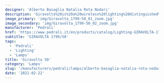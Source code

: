```yaml
---
designer: 'Alberto Basaglia Natalia Rota Nodari'
description: 'Giravolta%20is%20a%20wireless%20lighting%20distinguished%20by%20a%20contemporary%20design.%20The%20main%20elements%20are%20two%20discs%20in%20plastic%20material%2C%20the%20base%20and%20the%20LED%20diffuser%20which%20rotates%20360%20degrees%20and%20direct%20the%20light%2C%20and%20an%20arc%20made%20in%20extruded%20aluminium%20that%20surrounds%20the%20two%20discs%20to%20create%20a%20practical%20handle.%20The%20luminaire%20incorporates%20the%20LED%20board%2C%20the%20lithium%20battery%2C%20the%20micro%20USB%20device%20for%20recharge%20and%20the%20power%20button.%20A%20magnet%20in%20the%20base%20as%20optional%20allows%20the%20fixing%20of%20the%20lighting%20on%20metal%20surfaces%2C%20even%20wall.%20Height%20500%20mm.'
image_primary: 'img/Giravolta_1799-50_01_zoom.jpg'
image_secondary: 'img/Giravolta_1799-50_02_zoom.jpg'
manufacturer: 'Pedrali'
href: 'https://www.pedrali.it/en/products/catalog/Lighting-GIRAVOLTA-1799-50/'
subtitle: 'GIRAVOLTA 1799/50'
tags:
  - 'Pedrali'
  - 'Lighting'
  - 'Lamps'
title: 'Giravolta 50'
category: 'Lamps'
slug: '/manufacturers/pedrali/lamps/alberto-basaglia-natalia-rota-nodari-giravolta-50'
date: '2021-02-22'
---
```

